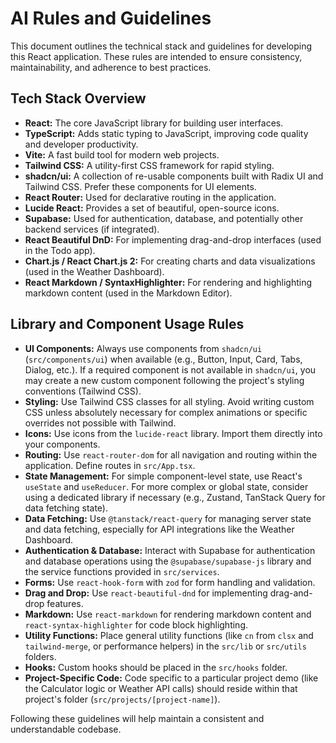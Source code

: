 # AI Rules and Guidelines

This document outlines the technical stack and guidelines for developing this React application. These rules are intended to ensure consistency, maintainability, and adherence to best practices.

## Tech Stack Overview

*   **React:** The core JavaScript library for building user interfaces.
*   **TypeScript:** Adds static typing to JavaScript, improving code quality and developer productivity.
*   **Vite:** A fast build tool for modern web projects.
*   **Tailwind CSS:** A utility-first CSS framework for rapid styling.
*   **shadcn/ui:** A collection of re-usable components built with Radix UI and Tailwind CSS. Prefer these components for UI elements.
*   **React Router:** Used for declarative routing in the application.
*   **Lucide React:** Provides a set of beautiful, open-source icons.
*   **Supabase:** Used for authentication, database, and potentially other backend services (if integrated).
*   **React Beautiful DnD:** For implementing drag-and-drop interfaces (used in the Todo app).
*   **Chart.js / React Chart.js 2:** For creating charts and data visualizations (used in the Weather Dashboard).
*   **React Markdown / SyntaxHighlighter:** For rendering and highlighting markdown content (used in the Markdown Editor).

## Library and Component Usage Rules

*   **UI Components:** Always use components from `shadcn/ui` (`src/components/ui`) when available (e.g., Button, Input, Card, Tabs, Dialog, etc.). If a required component is not available in `shadcn/ui`, you may create a new custom component following the project's styling conventions (Tailwind CSS).
*   **Styling:** Use Tailwind CSS classes for all styling. Avoid writing custom CSS unless absolutely necessary for complex animations or specific overrides not possible with Tailwind.
*   **Icons:** Use icons from the `lucide-react` library. Import them directly into your components.
*   **Routing:** Use `react-router-dom` for all navigation and routing within the application. Define routes in `src/App.tsx`.
*   **State Management:** For simple component-level state, use React's `useState` and `useReducer`. For more complex or global state, consider using a dedicated library if necessary (e.g., Zustand, TanStack Query for data fetching state).
*   **Data Fetching:** Use `@tanstack/react-query` for managing server state and data fetching, especially for API integrations like the Weather Dashboard.
*   **Authentication & Database:** Interact with Supabase for authentication and database operations using the `@supabase/supabase-js` library and the service functions provided in `src/services`.
*   **Forms:** Use `react-hook-form` with `zod` for form handling and validation.
*   **Drag and Drop:** Use `react-beautiful-dnd` for implementing drag-and-drop features.
*   **Markdown:** Use `react-markdown` for rendering markdown content and `react-syntax-highlighter` for code block highlighting.
*   **Utility Functions:** Place general utility functions (like `cn` from `clsx` and `tailwind-merge`, or performance helpers) in the `src/lib` or `src/utils` folders.
*   **Hooks:** Custom hooks should be placed in the `src/hooks` folder.
*   **Project-Specific Code:** Code specific to a particular project demo (like the Calculator logic or Weather API calls) should reside within that project's folder (`src/projects/[project-name]`).

Following these guidelines will help maintain a consistent and understandable codebase.